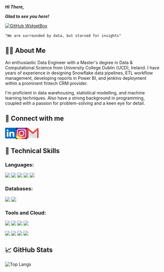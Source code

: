 <img align="left" src="https://komarev.com/ghpvc/?username=yash-pimpale&color=blueviolet&style=flat" alt=""/>  

</br>

***Hi There,***

***Glad to see you here!***

[![GitHub WidgetBox](https://github-widgetbox.vercel.app/api/profile?username=yash-pimpale&data=followers,repositories,stars,commits&theme=viridescent)](https://github.com/Jurredr/github-widgetbox)

``
"We are surrounded by data, but starved for insights"
``

## :office_worker: About Me

An enthusiastic Data Engineer with a Master's degree in Data & Computational Science from University College Dublin (UCD), Ireland. I have years of experience in designing Snowflake data pipelines, ETL workflow management, developing reports in Power BI, and jenkins deployment within a prominent fintech CRM provider.

I'm proficient in data warehousing, statistical modelling, and machine learning techniques. Also have a strong background in programming, coupled with a passion for problem-solving and a keen eye for detail.

## :handshake: Connect with me

<a href="https://www.linkedin.com/in/yash-pimpale"><img align="left" src="https://github.com/yash-pimpale/yash-pimpale/blob/main/Media/LinkedIn.png" width="35px" height="35px"/></a> 

<a href="https://www.instagram.com/yashpimpale/"><img align="left" src="https://github.com/yash-pimpale/yash-pimpale/blob/main/Media/Instagram.jpg" width="37px" height="37px"/>

</a> <a href="mailto:yashpimpale6@gmail.com"><img align="left" src="https://github.com/yash-pimpale/yash-pimpale/blob/main/Media/Gmail.png" width="37px" height="34px"/></a> </br></br>

## :briefcase: Technical Skills

### Languages:
![](https://img.shields.io/badge/Python-FFD43B?style=for-the-badge&logo=python&logoColor=blue) ![](https://img.shields.io/badge/MySQL-4479A1.svg?style=for-the-badge&logo=MySQL&logoColor=white) ![](https://img.shields.io/badge/R-276DC3?style=for-the-badge&logo=r&logoColor=white) ![](https://img.shields.io/badge/C%23-239120?style=for-the-badge&logo=c-sharp&logoColor=white) ![](https://img.shields.io/badge/HTML-239120?style=for-the-badge&logo=html5&logoColor=white)

### Databases: 
![](https://img.shields.io/badge/Oracle-F80000?style=for-the-badge&logo=oracle&logoColor=black) ![](https://img.shields.io/badge/Microsoft_SQL_Server-CC2927?style=for-the-badge&logo=microsoft-sql-server&logoColor=white)

### Tools and Cloud:
![](https://img.shields.io/badge/Amazon_AWS-232F3E?style=for-the-badge&logo=amazon-aws&logoColor=white) ![](https://img.shields.io/badge/Snowflake-29B5E8.svg?style=for-the-badge&logo=Snowflake&logoColor=white) ![](https://img.shields.io/badge/PowerBI-F2C811?style=for-the-badge&logo=Power%20BI&logoColor=white) ![](https://img.shields.io/badge/Informatica-FF4D00.svg?style=for-the-badge&logo=Informatica&logoColor=white) 

![](https://img.shields.io/badge/Jupyter-F37626.svg?&style=for-the-badge&logo=Jupyter&logoColor=white) ![](https://img.shields.io/badge/RStudio-75AADB?style=for-the-badge&logo=RStudio&logoColor=white) ![](https://img.shields.io/badge/Visual_Studio-5C2D91?style=for-the-badge&logo=visual%20studio&logoColor=white) ![](https://img.shields.io/badge/Postman-FF6C37?style=for-the-badge&logo=Postman&logoColor=white)

## :chart_with_upwards_trend: GitHub Stats

![Top Langs](https://github-readme-stats.vercel.app/api/top-langs/?username=yash-pimpale&hide=javascript,css,scss,html&theme=tokyonight)
